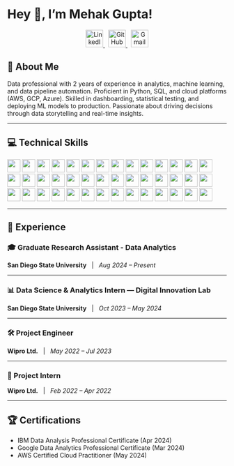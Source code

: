 # Hey 👋, I’m **Mehak Gupta!**

<p align="center">
  <a href="https://www.linkedin.com/in/mehak-gupta-10973a19a/">
    <img src="https://img.shields.io/badge/LinkedIn-0077B5?logo=linkedin"
         alt="LinkedIn" height="40" />
  </a>
  &nbsp;
  <a href="https://github.com/Mgupta1610">
    <img src="https://img.shields.io/badge/GitHub-181717?logo=github"
         alt="GitHub" height="40" />
  </a>
  &nbsp;
  <a href="mailto:mehakgupta1999@gmail.com">
    <img src="https://img.shields.io/badge/Gmail-D14836?logo=gmail&logoColor=white&style=flat-square"
         alt="Gmail" height="40" />
  </a>
</p>

## 🚀 About Me
Data professional with 2 years of experience in analytics, machine learning, and data pipeline automation. Proficient in Python, SQL, and cloud platforms (AWS, GCP, Azure). Skilled in dashboarding, statistical testing, and deploying ML models to production. Passionate about driving decisions through data storytelling and real-time insights.

---

## 💻 Technical Skills
<p align="left">

<img src="https://img.shields.io/badge/Python-3776AB?logo=python&logoColor=white" height="30"/>
<img src="https://img.shields.io/badge/R-276DC3?logo=r&logoColor=white" height="30"/>
<img src="https://img.shields.io/badge/SQL-4479A1?logo=mysql&logoColor=white" height="30"/>
<img src="https://img.shields.io/badge/SAS-000000?logo=sas&logoColor=white" height="30"/>
<img src="https://img.shields.io/badge/C++-00599C?logo=c%2B%2B&logoColor=white" height="30"/>
<img src="https://img.shields.io/badge/MongoDB-47A248?logo=mongodb&logoColor=white" height="30"/>
<img src="https://img.shields.io/badge/BigQuery-4285F4?logo=googlecloud&logoColor=white" height="30"/>
<img src="https://img.shields.io/badge/Snowflake-39B7E1?logo=snowflake&logoColor=white" height="30"/>
<img src="https://img.shields.io/badge/Redshift-8C4FFF?logo=amazonaws&logoColor=white" height="30"/>
<img src="https://img.shields.io/badge/Azure%20SQL-0078D4?logo=microsoft-azure&logoColor=white" height="30"/>
<img src="https://img.shields.io/badge/SSMS-CC2927?logo=microsoft-sql-server&logoColor=white" height="30"/>
<img src="https://img.shields.io/badge/Tableau-4E9BCD?logo=tableau&logoColor=white" height="30"/>
<img src="https://img.shields.io/badge/Power%20BI-F2C811?logo=microsoft-power-bi&logoColor=black" height="30"/>
<img src="https://img.shields.io/badge/Excel-217346?logo=microsoft-excel&logoColor=white" height="30"/>
<img src="https://img.shields.io/badge/VBA-867DB1?logo=visual-basic&logoColor=white" height="30"/>
<img src="https://img.shields.io/badge/QuickSight-FF9900?logo=amazon-aws&logoColor=white" height="30"/>
<img src="https://img.shields.io/badge/Grafana-F46800?logo=grafana&logoColor=white" height="30"/>
<img src="https://img.shields.io/badge/Pandas-150458?logo=pandas&logoColor=white" height="30"/>
<img src="https://img.shields.io/badge/NumPy-013243?logo=numpy&logoColor=white" height="30"/>
<img src="https://img.shields.io/badge/Scikit--learn-F7931E?logo=scikit-learn&logoColor=white" height="30"/>
<img src="https://img.shields.io/badge/TensorFlow-FF6F00?logo=tensorflow&logoColor=white" height="30"/>
<img src="https://img.shields.io/badge/Keras-D00000?logo=keras&logoColor=white" height="30"/>
<img src="https://img.shields.io/badge/PyTorch-EE4C2C?logo=pytorch&logoColor=white" height="30"/>
<img src="https://img.shields.io/badge/Matplotlib-11557C?logo=python&logoColor=white" height="30"/>
<img src="https://img.shields.io/badge/Seaborn-1E90FF?logo=python&logoColor=white" height="30"/>
<img src="https://img.shields.io/badge/AWS%20Cloud-FF9900?logo=amazon-aws&logoColor=white" height="30"/>
<img src="https://img.shields.io/badge/GCP-4285F4?logo=googlecloud&logoColor=white" height="30"/>
<img src="https://img.shields.io/badge/Azure-0078D4?logo=microsoft-azure&logoColor=white" height="30"/>
<img src="https://img.shields.io/badge/Azure%20Data%20Factory-0078D4?logo=microsoft-azure&logoColor=white" height="30"/>
<img src="https://img.shields.io/badge/Airflow-017CEE?logo=apache-airflow&logoColor=white" height="30"/>
<img src="https://img.shields.io/badge/Jenkins-D24939?logo=jenkins&logoColor=white" height="30"/>
<img src="https://img.shields.io/badge/Docker-2496ED?logo=docker&logoColor=white" height="30"/>
<img src="https://img.shields.io/badge/Kubernetes-326CE5?logo=kubernetes&logoColor=white" height="30"/>
<img src="https://img.shields.io/badge/EMR-FF9900?logo=amazon-aws&logoColor=white" height="30"/>
<img src="https://img.shields.io/badge/Stakeholder%20Communication-6D9EEB?logo=communication&logoColor=white" height="30"/>
<img src="https://img.shields.io/badge/Requirement%20Gathering-8E44AD?logo=clipboard&logoColor=white" height="30"/>
<img src="https://img.shields.io/badge/Agile%20Support-FCA121?logo=agile&logoColor=white" height="30"/>
<img src="https://img.shields.io/badge/A/B%20Testing-FF7043?logo=experiment&logoColor=white" height="30"/>
<img src="https://img.shields.io/badge/Forecasting-2196F3?logo=chart&logoColor=white" height="30"/>
<img src="https://img.shields.io/badge/KPI%20Reporting-00BCD4?logo=analytics&logoColor=white" height="30"/>
<img src="https://img.shields.io/badge/AWS%20Certified%20Cloud%20Practitioner-FF9900?logo=amazonaws&logoColor=white" height="30"/>
<img src="https://img.shields.io/badge/Google%20Data%20Analytics-34A853?logo=google&logoColor=white" height="30"/>

</p>

---

## 💼 Experience

### 🎓 Graduate Research Assistant - Data Analytics
**San Diego State University** &nbsp; | &nbsp; *Aug 2024 – Present*  

---

### 📊 Data Science & Analytics Intern — Digital Innovation Lab  
**San Diego State University** &nbsp; | &nbsp; *Oct 2023 – May 2024*  

---

### 🛠️ Project Engineer  
**Wipro Ltd.** &nbsp; | &nbsp; *May 2022 – Jul 2023*  

---

### 🧪 Project Intern  
**Wipro Ltd.** &nbsp; | &nbsp; *Feb 2022 – Apr 2022*  

---

## 🏆 Certifications
- IBM Data Analysis Professional Certificate (Apr 2024)  
- Google Data Analytics Professional Certificate (Mar 2024)  
- AWS Certified Cloud Practitioner (May 2024)



